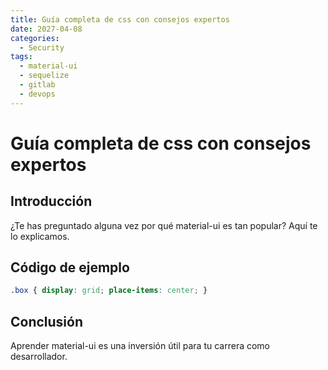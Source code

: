 ```yaml
---
title: Guía completa de css con consejos expertos
date: 2027-04-08
categories:
  - Security
tags:
  - material-ui
  - sequelize
  - gitlab
  - devops
---
```


# Guía completa de css con consejos expertos

## Introducción

¿Te has preguntado alguna vez por qué material-ui es tan popular? Aquí te lo explicamos.

## Código de ejemplo

```css
.box { display: grid; place-items: center; }
```

## Conclusión

Aprender material-ui es una inversión útil para tu carrera como desarrollador.
